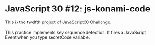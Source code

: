 # JavaScript 30 #12: js-konami-code
This is the twelfth project of JavaScript30 Challenge. </br></br>
This practice implements key sequence detection. It fires a JavaScript Event when you type secretCode variable.</br></br>
